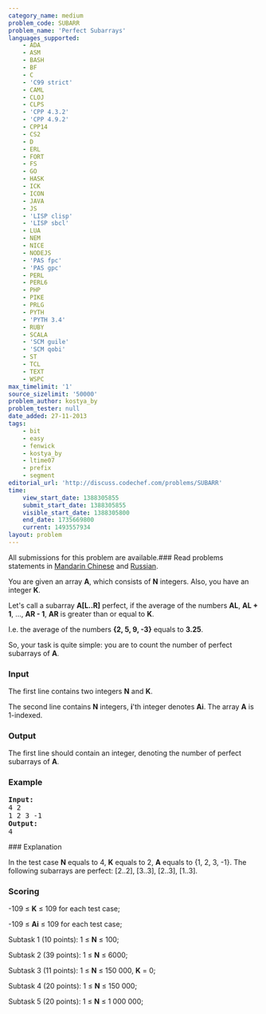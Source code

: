 ```yaml
---
category_name: medium
problem_code: SUBARR
problem_name: 'Perfect Subarrays'
languages_supported:
    - ADA
    - ASM
    - BASH
    - BF
    - C
    - 'C99 strict'
    - CAML
    - CLOJ
    - CLPS
    - 'CPP 4.3.2'
    - 'CPP 4.9.2'
    - CPP14
    - CS2
    - D
    - ERL
    - FORT
    - FS
    - GO
    - HASK
    - ICK
    - ICON
    - JAVA
    - JS
    - 'LISP clisp'
    - 'LISP sbcl'
    - LUA
    - NEM
    - NICE
    - NODEJS
    - 'PAS fpc'
    - 'PAS gpc'
    - PERL
    - PERL6
    - PHP
    - PIKE
    - PRLG
    - PYTH
    - 'PYTH 3.4'
    - RUBY
    - SCALA
    - 'SCM guile'
    - 'SCM qobi'
    - ST
    - TCL
    - TEXT
    - WSPC
max_timelimit: '1'
source_sizelimit: '50000'
problem_author: kostya_by
problem_tester: null
date_added: 27-11-2013
tags:
    - bit
    - easy
    - fenwick
    - kostya_by
    - ltime07
    - prefix
    - segment
editorial_url: 'http://discuss.codechef.com/problems/SUBARR'
time:
    view_start_date: 1388305855
    submit_start_date: 1388305855
    visible_start_date: 1388305800
    end_date: 1735669800
    current: 1493557934
layout: problem
---
```

All submissions for this problem are available.###  Read problems statements in [Mandarin Chinese](http://www.codechef.com/download/translated/LTIME07/mandarin/SUBARR.pdf) and [Russian](http://www.codechef.com/download/translated/LTIME07/russian/SUBARR.pdf).

You are given an array **A**, which consists of **N** integers. Also, you have an integer **K**.

Let's call a subarray **A\[L..R\]** perfect, if the average of the numbers **AL**, **AL + 1**, ..., **AR - 1**, **AR** is greater than or equal to **K**.

I.e. the average of the numbers **{2, 5, 9, -3}** equals to **3.25**.

So, your task is quite simple: you are to count the number of perfect subarrays of **A**.

### Input

The first line contains two integers **N** and **K**.

The second line contains **N** integers, **i**'th integer denotes **Ai**. The array **A** is 1-indexed.

### Output

The first line should contain an integer, denoting the number of perfect subarrays of **A**.

### Example

<pre><b>Input:</b>
4 2
1 2 3 -1
<b>Output:</b>
4
</pre>### Explanation

In the test case **N** equals to 4, **K** equals to 2, **A** equals to {1, 2, 3, -1}. The following subarrays are perfect: \[2..2\], \[3..3\], \[2..3\], \[1..3\].

### Scoring

-109 ≤ **K** ≤ 109 for each test case;

-109 ≤ **Ai** ≤ 109 for each test case;

Subtask 1 (10 points): 1 ≤ **N** ≤ 100;

Subtask 2 (39 points): 1 ≤ **N** ≤ 6000;

Subtask 3 (11 points): 1 ≤ **N** ≤ 150 000, **K** = 0;

Subtask 4 (20 points): 1 ≤ **N** ≤ 150 000;

Subtask 5 (20 points): 1 ≤ **N** ≤ 1 000 000;
